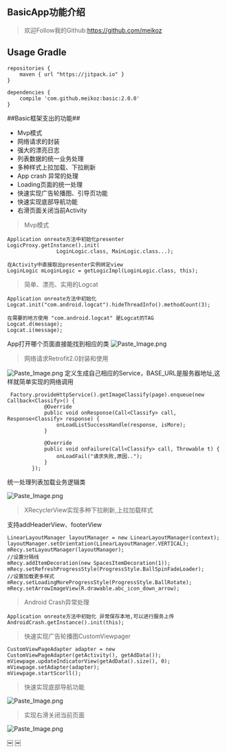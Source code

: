 ## BasicApp功能介绍
>   欢迎Follow我的Github:https://github.com/meikoz

## Usage Gradle
```
repositories {
    maven { url "https://jitpack.io" }
}
```

```
dependencies {
    compile 'com.github.meikoz:basic:2.0.0'
}
```

##Basic框架支出的功能##
-   Mvp模式
-   网络请求的封装
-   强大的漂亮日志
-   列表数据的统一业务处理
-   多种样式上拉加载、下拉刷新
-   App crash 异常的处理
-   Loading页面的统一处理
-   快速实现广告轮播图、引导页功能
-   快速实现底部导航功能
-   右滑页面关闭当前Activity

>	Mvp模式

```
Application onreate方法中初始化presenter
LogicProxy.getInstance().init(
                LoginLogic.class, MainLogic.class...);
				
在Activity中直接取出presenter实例绑定view
LoginLogic mLoginLogic = getLogicImpl(LoginLogic.class, this);
```
>	简单、漂亮、实用的Logcat

```
Application onreate方法中初始化
Logcat.init("com.android.logcat").hideThreadInfo().methodCount(3);

在需要的地方使用 "com.android.logcat" 是Logcat的TAG
Logcat.d(message);
Logcat.i(message);
```
App打开哪个页面直接能找到相应的类
![Paste_Image.png](http://upload-images.jianshu.io/upload_images/893513-eb0ff884da74a2de.jpg?imageMogr2/auto-orient/strip%7CimageView2/2/w/1240)

>   网络请求Retrofit2.0封装和使用

![Paste_Image.png](http://upload-images.jianshu.io/upload_images/893513-285cc96ea6f72b95.jpg?imageMogr2/auto-orient/strip%7CimageView2/2/w/1240)
定义生成自己相应的Service，BASE_URL是服务器地址,这样就简单实现的网络调用
```
 Factory.provideHttpService().getImageClassify(page).enqueue(new Callback<Classify>() {
            @Override
            public void onResponse(Call<Classify> call, Response<Classify> response) {
                onLoadListSuccessHandle(response, isMore);
            }

            @Override
            public void onFailure(Call<Classify> call, Throwable t) {
                onLoadFail("请求失败,原因..");
            }
        });
```
统一处理列表加载业务逻辑类

![Paste_Image.png](http://upload-images.jianshu.io/upload_images/893513-49a61c1e17294436.jpg?imageMogr2/auto-orient/strip%7CimageView2/2/w/1240)

>XRecyclerView实现多种下拉刷新,上拉加载样式

支持addHeaderView、footerView
```
LinearLayoutManager layoutManager = new LinearLayoutManager(context); layoutManager.setOrientation(LinearLayoutManager.VERTICAL);
mRecy.setLayoutManager(layoutManager);
//设置分隔线
mRecy.addItemDecoration(new SpacesItemDecoration(1));
mRecy.setRefreshProgressStyle(ProgressStyle.BallSpinFadeLoader);
//设置加载更多样式
mRecy.setLoadingMoreProgressStyle(ProgressStyle.BallRotate);
mRecy.setArrowImageView(R.drawable.abc_icon_down_arrow);
```

>Android Crash异常处理

```
Application onreate方法中初始化 异常保存本地,可以进行服务上传
AndroidCrash.getInstance().init(this);
```
> 快速实现广告轮播图CustomViewpager

```
CustomViewPageAdapter adapter = new CustomViewPageAdapter(getActivity(), getAdData());
mViewpage.updateIndicatorView(getAdData().size(), 0);
mViewpage.setAdapter(adapter);
mViewpage.startScorll();
```

> 快速实现底部导航功能

![Paste_Image.png](http://upload-images.jianshu.io/upload_images/893513-7e7c980787a3f2d2.jpg?imageMogr2/auto-orient/strip%7CimageView2/2/w/1240)


>实现右滑关闭当前页面

![Paste_Image.png](http://upload-images.jianshu.io/upload_images/893513-ebe288b8a20f38e0.jpg?imageMogr2/auto-orient/strip%7CimageView2/2/w/1240)

￼
￼


